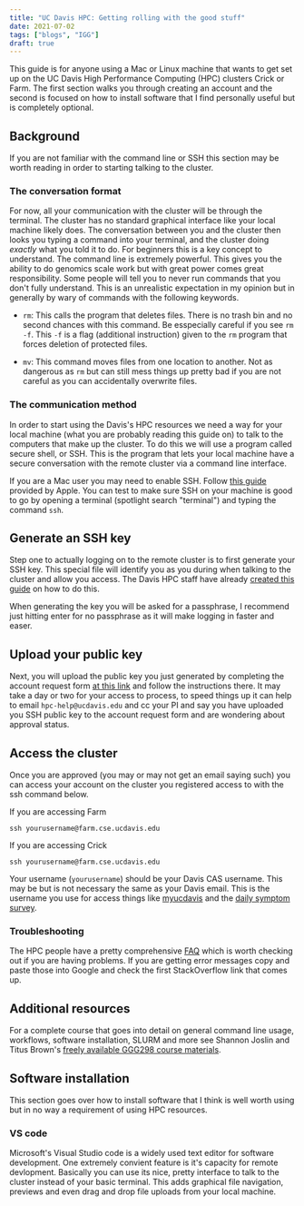 ```yaml
---
title: "UC Davis HPC: Getting rolling with the good stuff"
date: 2021-07-02
tags: ["blogs", "IGG"]
draft: true
---
```


This guide is for anyone using a Mac or Linux machine that wants to get set up
on the UC Davis High Performance Computing (HPC) clusters Crick or Farm.
The first section walks you through creating an account and the second is
focused on how to install software that I find personally useful but is
completely optional.

## Background 

If you are not familiar with the command line or SSH this section may be worth
reading in order to starting talking to the cluster.

### The conversation format

For now, all your communication with the cluster will be through the terminal.
The cluster has no standard graphical interface like your local machine likely
does. The conversation between you and the cluster then looks you typing
a command into your terminal, and the cluster doing *exactly* what you told it 
to do. For beginners this is a key concept to understand. The command line is extremely powerful. 
This gives you the ability to do genomics scale work but with great power 
comes great responsibility. Some people will tell you to never run commands 
that you don't fully understand. This is an unrealistic expectation in my opinion 
but in generally by wary of commands with the following keywords.

- `rm`: This calls the program that deletes files. There is no trash bin and
        no second chances with this command. Be esspecially careful if you see
        `rm -f`. This `-f` is a flag (additional instruction) given to the
        `rm` program that forces deletion of protected files. 

- `mv`: This command moves files from one location to another. Not as dangerous
        as `rm` but can still mess things up pretty bad if you are not careful
        as you can accidentally overwrite files. 

### The communication method

In order to start using the Davis's HPC resources we need a way for your local
machine (what you are probably reading this guide on) to talk to the computers
that make up the cluster. To do this we will use a program called secure shell,
or SSH. This is the program that lets your local machine have a secure
conversation with the remote cluster via a command line interface.

If you are a Mac user you may need to enable SSH. Follow [this guide](https://support.apple.com/guide/mac-help/allow-a-remote-computer-to-access-your-mac-mchlp1066/mac)
provided by Apple. You can test to make sure SSH on your machine is good to
go by opening a terminal (spotlight search "terminal") and typing the command
`ssh`.


## Generate an SSH key

Step one to actually logging on to the remote cluster is to first generate
your SSH key. This special file will identify you as you during when talking
to the cluster and allow you access. The Davis HPC staff have already
[created this guide](https://wiki.cse.ucdavis.edu/support:general:security:ssh?&#generating_a_key_pair) on how to do this.

When generating the key you will be asked for a passphrase, I recommend just
hitting enter for no passphrase as it will make logging in faster and easer.

## Upload your public key

Next, you will upload the public key you just generated by completing
the account request form [at this link](https://wiki.cse.ucdavis.edu/cgi-bin/index2.pl) and follow the instructions there. It may take a day or two for your access to process, to speed things up it can
help to email `hpc-help@ucdavis.edu` and cc your PI and say you have uploaded
you SSH public key to the account request form and are wondering about approval
status.

## Access the cluster

Once you are approved (you may or may not get an email saying such) you can
access your account on the cluster you registered access to with the ssh
command below.

If you are accessing Farm

```
ssh yourusername@farm.cse.ucdavis.edu
```

If you are accessing Crick

```
ssh yourusername@farm.cse.ucdavis.edu
```

Your username (`yourusername`) should be your Davis CAS username. This may be
but is not necessary the same as your Davis email. This is the username you
use for access things like [myucdavis](https://my.ucdavis.edu) and the
[daily symptom survey](https://campusready.ucdavis.edu/symptom-survey).

### Troubleshooting

The HPC people have a pretty comprehensive [FAQ](https://hpc.ucdavis.edu/faq) which is worth checking out if you are having problems. If you are getting
error messages copy and paste those into Google and check the first StackOverflow
link that comes up.

## Additional resources

For a complete course that goes into detail on general command line usage,
workflows, software installation, SLURM and more see Shannon Joslin and 
Titus Brown's [freely available GGG298 course materials](https://github.com/ngs-docs/2021-GGG298). 

## Software installation

This section goes over how to install software that I think is well worth using
but in no way a requirement of using HPC resources.

### VS code

Microsoft's Visual Studio code is a widely used text editor for software
development. One extremely convient feature is it's capacity for remote
devlopment. Basically you can use its nice, pretty interface to talk to the
cluster instead of your basic terminal. This adds graphical file navigation,
previews and even drag and drop file uploads from your local machine. 



